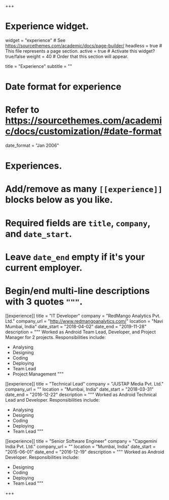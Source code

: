 +++
# Experience widget.
widget = "experience"  # See https://sourcethemes.com/academic/docs/page-builder/
headless = true  # This file represents a page section.
active = true  # Activate this widget? true/false
weight = 40  # Order that this section will appear.

title = "Experience"
subtitle = ""

# Date format for experience
#   Refer to https://sourcethemes.com/academic/docs/customization/#date-format
date_format = "Jan 2006"

# Experiences.
#   Add/remove as many `[[experience]]` blocks below as you like.
#   Required fields are `title`, `company`, and `date_start`.
#   Leave `date_end` empty if it's your current employer.
#   Begin/end multi-line descriptions with 3 quotes `"""`.

[[experience]]
  title = "IT Developer"
  company = "RedMango Analytics Pvt. Ltd."
  company_url = "http://www.redmangoanalytics.com/"
  location = "Navi Mumbai, India"
  date_start = "2018-04-02"
  date_end = "2019-11-28"
  description = """
  Worked as Android Team Lead, Developer, and Project Manager for 2 projects.
  Responsibilities include:
  * Analysing
  * Designing
  * Coding
  * Deploying
  * Team Lead
  * Project Management
  """

[[experience]]
  title = "Technical Lead"
  company = "JUSTAP Media Pvt. Ltd."
  company_url = ""
  location = "Mumbai, India"
  date_start = "2018-03-31"
  date_end = "2016-12-22"
  description = """
  Worked as Android Technical Lead and Developer.
  Responsibilities include:
  * Analysing
  * Designing
  * Coding
  * Deploying
  * Team Lead
  """

[[experience]]
  title = "Senior Software Engineer"
  company = "Capgemini India Pvt. Ltd."
  company_url = ""
  location = "Mumbai, India"
  date_start = "2015-06-01"
  date_end = "2016-12-19"
  description = """
  Worked as Android Developer.
  Responsibilities include:
  * Designing
  * Coding
  * Deploying
  * Team Lead
  """

+++
